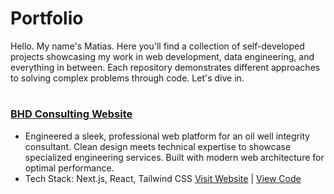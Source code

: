 # Portfolio
Hello. My name's Matias. Here you'll find a collection of self-developed projects showcasing my work in web development, data engineering, and everything in between. Each repository demonstrates different approaches to solving complex problems through code.
Let's dive in.
#
### [BHD Consulting Website](https://github.com/l3miage-freundgm/DHBConsulting-website)
- Engineered a sleek, professional web platform for an oil well integrity consultant. Clean design meets technical expertise to showcase specialized engineering services. Built with modern web architecture for optimal performance.
- Tech Stack: Next.js, React, Tailwind CSS
[Visit Website](https://bhd-consulting-website.vercel.app/) | [View Code](https://github.com/l3miage-freundgm/DHBConsulting-website)
